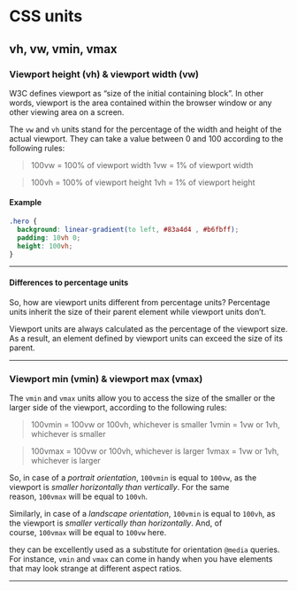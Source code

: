 # CSS units

## vh, vw, vmin, vmax

### Viewport height (vh) & viewport width (vw)

W3C defines viewport as “size of the initial containing block”. In other words, viewport is the area contained within the browser window or any other viewing area on a screen.

The `vw` and `vh` units stand for the percentage of the width and height of the actual viewport. They can take a value between 0 and 100 according to the following rules:

> 100vw = 100% of viewport width
> 1vw = 1% of viewport width

> 100vh = 100% of viewport height
> 1vh = 1% of viewport height

#### Example

```css
.hero {
  background: linear-gradient(to left, #83a4d4 , #b6fbff);
  padding: 10vh 0;
  height: 100vh;
}
```

---

#### Differences to percentage units

So, how are viewport units different from percentage units?
Percentage units inherit the size of their parent element while viewport units don’t.

Viewport units are always calculated as the percentage of the viewport size.
As a result, an element defined by viewport units can exceed the size of its parent.

---

### Viewport min (vmin) & viewport max (vmax)

The `vmin` and `vmax` units allow you to access the size of the smaller or the larger side of the viewport, according to the following rules:

> 100vmin = 100vw or 100vh, whichever is smaller
> 1vmin = 1vw or 1vh, whichever is smaller

> 100vmax = 100vw or 100vh, whichever is larger
> 1vmax = 1vw or 1vh, whichever is larger

So, in case of a *portrait orientation*, `100vmin` is equal to `100vw`, as the viewport is *smaller horizontally than vertically*. For the same reason, `100vmax` will be equal to `100vh`.

Similarly, in case of a *landscape orientation*, `100vmin` is equal to `100vh`, as the viewport is *smaller vertically than horizontally*. And, of course, `100vmax` will be equal to `100vw` here.

they can be excellently used as a substitute for orientation `@media` queries. For instance, `vmin` and `vmax` can come in handy when you have elements that may look strange at different aspect ratios.

---
